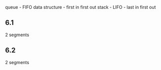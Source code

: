queue - FIFO data structure - first in first out
stack - LIFO - last in first out

## 6.1

2 segments

## 6.2

2 segments
